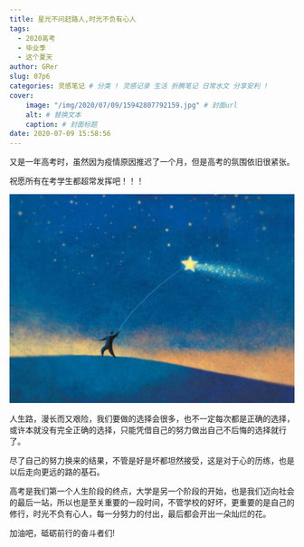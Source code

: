 ```yaml
---
title: 星光不问赶路人,时光不负有心人
tags:
  - 2020高考
  - 毕业季
  - 这个夏天
author: GRer
slug: 07p6
categories: 灵感笔记 # 分类 ! 灵感记录 生活 折腾笔记 日常水文 分享安利 !
cover:
    image: "/img/2020/07/09/15942807792159.jpg" # 封面url
    alt: # 替换文本
    caption: # 封面标题
date: 2020-07-09 15:58:56
---
```


又是一年高考时，虽然因为疫情原因推迟了一个月，但是高考的氛围依旧很紧张。

祝愿所有在考学生都超常发挥吧！！！

![星光不问赶路人,时光不负有心人](/img/2020/07/09/15942807792159.jpg)

人生路，漫长而又艰险，我们要做的选择会很多，也不一定每次都是正确的选择，或许本就没有完全正确的选择，只能凭借自己的努力做出自己不后悔的选择就行了。

尽了自己的努力换来的结果，不管是好是坏都坦然接受，这是对于心的历练，也是以后走向更远的路的基石。

高考是我们第一个人生阶段的终点，大学是另一个阶段的开始，也是我们迈向社会的最后一站，所以也是至关重要的一段时间，不管学校的好坏，更重要的是自己的修行，时光不负有心人，每一分努力的付出，最后都会开出一朵灿烂的花。

加油吧，砥砺前行的奋斗者们!